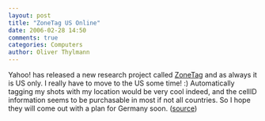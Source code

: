 ```yaml
---
layout: post
title: "ZoneTag US Online"
date: 2006-02-28 14:50
comments: true
categories: Computers
author: Oliver Thylmann
---
```







Yahoo! has released a new research project called [ZoneTag](http://research.yahoo.com/zonetag/) and as always it is US only. I really have to move to the US some time! :) Automatically tagging my shots with my location would be very cool indeed, and the cellID information seems to be purchasable in most if not all countries. So I hope they will come out with a plan for Germany soon. ([source](http://feeds.feedburner.com/HeikoHebig?m=176))







